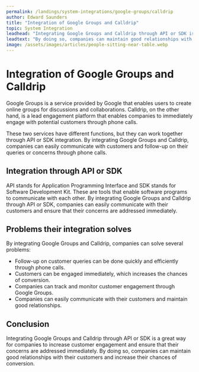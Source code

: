 ```yaml
---
permalink: /landings/system-integrations/google-groups/calldrip
author: Edward Saunders
title: "Integration of Google Groups and Calldrip"
topic: System Integration
leadhead: "Integrating Google Groups and Calldrip through API or SDK is a great way for companies to increase customer engagement and ensure that their concerns are addressed immediately"
leadtext: "By doing so, companies can maintain good relationships with their customers and increase their chances of conversion."
image: /assets/images/articles/people-sitting-near-table.webp
---
```

<div class="arttext">	<h1>Integration of Google Groups and Calldrip</h1>
	<p>Google Groups is a service provided by Google that enables users to create online groups for discussions and collaborations. Calldrip, on the other hand, is a lead engagement platform that enables companies to immediately engage with potential customers through phone calls.</p>
	<p>These two services have different functions, but they can work together through API or SDK integration. By integrating Google Groups and Calldrip, companies can easily communicate with customers and follow-up on their queries or concerns through phone calls.</p>
	<h2>Integration through API or SDK</h2>
	<p>API stands for Application Programming Interface and SDK stands for Software Development Kit. These are tools that enable software programs to communicate with each other. By integrating Google Groups and Calldrip through API or SDK, companies can easily communicate with their customers and ensure that their concerns are addressed immediately.</p>
	<h2>Problems their integration solves</h2>
	<p>By integrating Google Groups and Calldrip, companies can solve several problems:</p>
	<ul>
		<li>Follow-up on customer queries can be done quickly and efficiently through phone calls.</li>
		<li>Customers can be engaged immediately, which increases the chances of conversion.</li>
		<li>Companies can track and monitor customer engagement through Google Groups.</li>
		<li>Companies can easily communicate with their customers and maintain good relationships.</li>
	</ul>
	<h2>Conclusion</h2>
	<p>Integrating Google Groups and Calldrip through API or SDK is a great way for companies to increase customer engagement and ensure that their concerns are addressed immediately. By doing so, companies can maintain good relationships with their customers and increase their chances of conversion.</p>
</div>